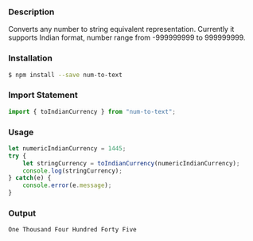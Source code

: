 ### Description
Converts any number to string equivalent representation. Currently it supports Indian format, number range from -999999999 to 999999999.

### Installation
```sh
$ npm install --save num-to-text
```

### Import Statement
```js
import { toIndianCurrency } from "num-to-text";
```

### Usage
```js
let numericIndianCurrency = 1445;
try {
    let stringCurrency = toIndianCurrency(numericIndianCurrency);
    console.log(stringCurrency);    
} catch(e) {
    console.error(e.message);
}
```

### Output
```
One Thousand Four Hundred Forty Five
```
